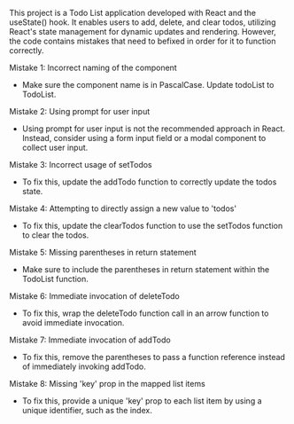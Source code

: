 
This project is a Todo List application
developed with React and the useState() hook.
It enables users to add, delete, and
clear todos, utilizing React's state
management for dynamic updates and rendering.
However, the code contains mistakes that
need to befixed in order for it to
function correctly.

Mistake 1: Incorrect naming of the component
-  Make sure the component name is in PascalCase.
Update todoList to TodoList.

Mistake 2: Using prompt for user input
-  Using prompt for user input is not the
recommended approach in React. Instead,
consider using a form input field or
a modal component to collect user input.

Mistake 3: Incorrect usage of setTodos
-  To fix this, update the addTodo function 
to correctly update the todos state.

Mistake 4: Attempting to directly
assign a new value to 'todos'
-  To fix this, update the clearTodos
function to use the setTodos function 
to clear the todos.

Mistake 5: Missing parentheses in
return statement
-  Make sure to include the parentheses in
return statement within the TodoList function.

Mistake 6: Immediate invocation of deleteTodo
-  To fix this, wrap the deleteTodo function
call in an arrow function to avoid
immediate invocation.

Mistake 7: Immediate invocation of addTodo
-  To fix this, remove the parentheses to
pass a function reference instead of
immediately invoking addTodo.

Mistake 8: Missing 'key' prop in the
mapped list items
-  To fix this, provide a unique 'key' prop
to each list item by using a unique
identifier, such as the index.

